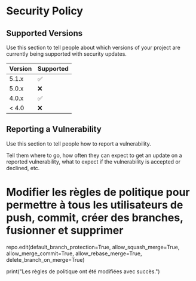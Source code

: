 # Security Policy

## Supported Versions

Use this section to tell people about which versions of your project are
currently being supported with security updates.

| Version | Supported          |
| ------- | ------------------ |
| 5.1.x   | :white_check_mark: |
| 5.0.x   | :x:                |
| 4.0.x   | :white_check_mark: |
| < 4.0   | :x:                |

## Reporting a Vulnerability

Use this section to tell people how to report a vulnerability.

Tell them where to go, how often they can expect to get an update on a
reported vulnerability, what to expect if the vulnerability is accepted or
declined, etc.
# Modifier les règles de politique pour permettre à tous les utilisateurs de push, commit, créer des branches, fusionner et supprimer
repo.edit(default_branch_protection=True,
          allow_squash_merge=True,
          allow_merge_commit=True,
          allow_rebase_merge=True,
          delete_branch_on_merge=True)

print("Les règles de politique ont été modifiées avec succès.")
